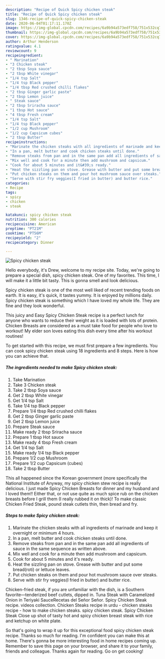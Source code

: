 ```yaml
---
description: "Recipe of Quick Spicy chicken steak"
title: "Recipe of Quick Spicy chicken steak"
slug: 1346-recipe-of-quick-spicy-chicken-steak
date: 2020-06-04T01:17:11.170Z
image: https://img-global.cpcdn.com/recipes/6a9b94a573edf758/751x532cq70/spicy-chicken-steak-recipe-main-photo.jpg
thumbnail: https://img-global.cpcdn.com/recipes/6a9b94a573edf758/751x532cq70/spicy-chicken-steak-recipe-main-photo.jpg
cover: https://img-global.cpcdn.com/recipes/6a9b94a573edf758/751x532cq70/spicy-chicken-steak-recipe-main-photo.jpg
author: Arthur Henderson
ratingvalue: 4.1
reviewcount: 9
recipeingredient:
- " Marination"
- "3 Chicken steak"
- "2 tbsp Soya sauce"
- "2 tbsp White vinegar"
- "1/4 tsp Salt"
- "1/4 tsp Black pepper"
- "1/4 tbsp Red crushed chilli flakes"
- "2 tbsp Ginger garlic paste"
- "2 tbsp Lemon juice"
- " Steak sauce"
- "2 tbsp Sriracha sauce"
- "1 tbsp Hot sauce"
- "4 tbsp Fresh cream"
- "1/4 tsp Salt"
- "1/4 tsp Black pepper"
- "1/2 cup Mushroom"
- "1/2 cup Capsicum cubes"
- "2 tbsp Butter"
recipeinstructions:
- "Marinate the chicken steaks with all ingredients of marinade and keep it overnight or minimum 4 hours."
- "In a pan, melt butter and cook chicken steaks until done."
- "Remove steaks from pan and in the same pan add all ingredients of sauce in the same sequence as written above."
- "Mix well and cook for a minute then add mushroom and capsicum."
- "Cook for about 5 minutes and it&#39;s ready."
- "Heat the sizzling pan on stove. Grease with butter and put some bread(roti) or lettuce leaves."
- "Put chicken steaks on them and pour hot mushroom sauce over steaks."
- "Serve with stir fry veggies(I fried in butter) and butter rice."
categories:
- Recipe
tags:
- spicy
- chicken
- steak

katakunci: spicy chicken steak 
nutrition: 300 calories
recipecuisine: American
preptime: "PT21M"
cooktime: "PT56M"
recipeyield: "2"
recipecategory: Dinner

---
```



![Spicy chicken steak](https://img-global.cpcdn.com/recipes/6a9b94a573edf758/751x532cq70/spicy-chicken-steak-recipe-main-photo.jpg)

Hello everybody, it's Drew, welcome to my recipe site. Today, we're going to prepare a special dish, spicy chicken steak. One of my favorites. This time, I will make it a little bit tasty. This is gonna smell and look delicious.

Spicy chicken steak is one of the most well liked of recent trending foods on earth. It is easy, it's quick, it tastes yummy. It is enjoyed by millions daily. Spicy chicken steak is something which I have loved my whole life. They are fine and they look wonderful.

This juicy and Easy Spicy Chicken Steak recipe is a perfect lunch for anyone who wants to reduce their weight as it is loaded with lots of protein. Chicken Breasts are considered as a must take food for people who love to workout! My elder son loves eating this dish every time after his workout routines!


To get started with this recipe, we must first prepare a few ingredients. You can cook spicy chicken steak using 18 ingredients and 8 steps. Here is how you can achieve that.

<!--inarticleads1-->

##### The ingredients needed to make Spicy chicken steak:

1. Take  Marination
1. Take 3 Chicken steak
1. Take 2 tbsp Soya sauce
1. Get 2 tbsp White vinegar
1. Get 1/4 tsp Salt
1. Take 1/4 tsp Black pepper
1. Prepare 1/4 tbsp Red crushed chilli flakes
1. Get 2 tbsp Ginger garlic paste
1. Get 2 tbsp Lemon juice
1. Prepare  Steak sauce
1. Make ready 2 tbsp Sriracha sauce
1. Prepare 1 tbsp Hot sauce
1. Make ready 4 tbsp Fresh cream
1. Get 1/4 tsp Salt
1. Make ready 1/4 tsp Black pepper
1. Prepare 1/2 cup Mushroom
1. Prepare 1/2 cup Capsicum (cubes)
1. Take 2 tbsp Butter


This all happened since the Korean government (more specifically the National Institute of Anyway, my spicy chicken stew recipe is really delicious. I just made Spicy Chicken Breasts for dinner and my husband and I loved them!! Either that, or not use quite as much spice rub on the chicken breasts before I grill them (I really rubbed it on thick)! To make classic Chicken Fried Steak, pound steak cutlets thin, then bread and fry. 

<!--inarticleads2-->

##### Steps to make Spicy chicken steak:

1. Marinate the chicken steaks with all ingredients of marinade and keep it overnight or minimum 4 hours.
1. In a pan, melt butter and cook chicken steaks until done.
1. Remove steaks from pan and in the same pan add all ingredients of sauce in the same sequence as written above.
1. Mix well and cook for a minute then add mushroom and capsicum.
1. Cook for about 5 minutes and it&#39;s ready.
1. Heat the sizzling pan on stove. Grease with butter and put some bread(roti) or lettuce leaves.
1. Put chicken steaks on them and pour hot mushroom sauce over steaks.
1. Serve with stir fry veggies(I fried in butter) and butter rice.


Chicken-fried steak, if you are unfamiliar with the dish, is a Southern favorite—tenderized beef cutlets, dipped in. Tuna Steak with Caramelized Onion in Teriyaki SauceRecetas del Señor Señor. Spicy Chicken Steak recipe. videos collection. Chicken Steaks recipe in urdu - chicken steaks recipe - how to make chicken steaks. spicy chicken steak. Spicy Chicken Steak Close up shot of tasty hot and spicy chicken breast steak with rice and ketchup on white plate. 

So that's going to wrap it up for this exceptional food spicy chicken steak recipe. Thanks so much for reading. I'm confident you can make this at home. There's gonna be more interesting food in home recipes coming up. Remember to save this page on your browser, and share it to your family, friends and colleague. Thanks again for reading. Go on get cooking!
